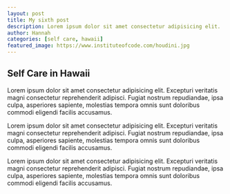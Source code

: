 ```yaml
---
layout: post
title: My sixth post
description: Lorem ipsum dolor sit amet consectetur adipisicing elit.
author: Hannah
categories: [self care, hawaii]
featured_image: https://www.instituteofcode.com/houdini.jpg
---
```


## Self Care in Hawaii

Lorem ipsum dolor sit amet consectetur adipisicing elit. Excepturi veritatis magni consectetur reprehenderit adipisci. Fugiat nostrum repudiandae, ipsa culpa, asperiores sapiente, molestias tempora omnis sunt doloribus commodi eligendi facilis accusamus.

Lorem ipsum dolor sit amet consectetur adipisicing elit. Excepturi veritatis magni consectetur reprehenderit adipisci. Fugiat nostrum repudiandae, ipsa culpa, asperiores sapiente, molestias tempora omnis sunt doloribus commodi eligendi facilis accusamus.

Lorem ipsum dolor sit amet consectetur adipisicing elit. Excepturi veritatis magni consectetur reprehenderit adipisci. Fugiat nostrum repudiandae, ipsa culpa, asperiores sapiente, molestias tempora omnis sunt doloribus commodi eligendi facilis accusamus.
